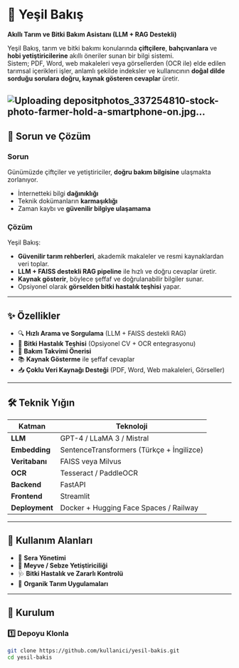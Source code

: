 # 🌱 Yeşil Bakış  
**Akıllı Tarım ve Bitki Bakım Asistanı (LLM + RAG Destekli)**  

Yeşil Bakış, tarım ve bitki bakımı konularında **çiftçilere**, **bahçıvanlara** ve **hobi yetiştiricilerine** akıllı öneriler sunan bir bilgi sistemi.  
Sistem; PDF, Word, web makaleleri veya görsellerden (OCR ile) elde edilen tarımsal içerikleri işler, anlamlı şekilde indeksler ve kullanıcının **doğal dilde sorduğu sorulara doğru, kaynak gösteren cevaplar** üretir.


![Uploading depositphotos_337254810-stock-photo-farmer-hold-a-smartphone-on.jpg…]()
---

## 🚜 Sorun ve Çözüm

### Sorun  
Günümüzde çiftçiler ve yetiştiriciler, **doğru bakım bilgisine** ulaşmakta zorlanıyor.  
- İnternetteki bilgi **dağınıklığı**  
- Teknik dokümanların **karmaşıklığı**  
- Zaman kaybı ve **güvenilir bilgiye ulaşamama**  

### Çözüm  
Yeşil Bakış:  
- **Güvenilir tarım rehberleri**, akademik makaleler ve resmi kaynaklardan veri toplar.  
- **LLM + FAISS destekli RAG pipeline** ile hızlı ve doğru cevaplar üretir.  
- **Kaynak gösterir**, böylece şeffaf ve doğrulanabilir bilgiler sunar.  
- Opsiyonel olarak **görselden bitki hastalık teşhisi** yapar.  

---

## ✨ Özellikler
- 🔍 **Hızlı Arama ve Sorgulama** (LLM + FAISS destekli RAG)
- 🦠 **Bitki Hastalık Teşhisi** (Opsiyonel CV + OCR entegrasyonu)
- 📅 **Bakım Takvimi Önerisi**
- 📚 **Kaynak Gösterme** ile şeffaf cevaplar
- 📥 **Çoklu Veri Kaynağı Desteği** (PDF, Word, Web makaleleri, Görseller)

---

## 🛠️ Teknik Yığın
| Katman | Teknoloji |
|--------|-----------|
| **LLM** | GPT-4 / LLaMA 3 / Mistral |
| **Embedding** | SentenceTransformers (Türkçe + İngilizce) |
| **Veritabanı** | FAISS veya Milvus |
| **OCR** | Tesseract / PaddleOCR |
| **Backend** | FastAPI |
| **Frontend** | Streamlit |
| **Deployment** | Docker + Hugging Face Spaces / Railway |

---

## 📌 Kullanım Alanları
- 🌾 **Sera Yönetimi**
- 🥦 **Meyve / Sebze Yetiştiriciliği**
- 🩺 **Bitki Hastalık ve Zararlı Kontrolü**
- 🌱 **Organik Tarım Uygulamaları**

---

## 🚀 Kurulum

### 1️⃣ Depoyu Klonla
```bash
git clone https://github.com/kullanici/yesil-bakis.git
cd yesil-bakis
